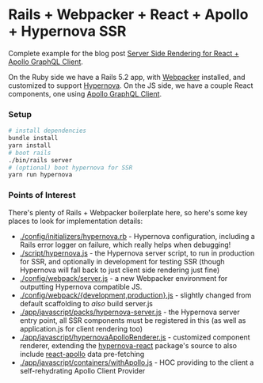 # Rails + Webpacker + React + Apollo + Hypernova SSR

Complete example for the blog post [Server Side Rendering for React + Apollo GraphQL Client](https://bessey.io/blog/2019/01/02/apollo-graphql-hypernova/).

On the Ruby side we have a Rails 5.2 app, with [Webpacker](https://github.com/rails/webpacker) installed, and customized to support [Hypernova](https://github.com/airbnb/hypernova). On the JS side, we have a couple React components, one using [Apollo GraphQL Client](https://github.com/apollographql/react-apollo).

### Setup

```sh
# install dependencies
bundle install
yarn install
# boot rails
./bin/rails server
# (optional) boot hypernova for SSR
yarn run hypernova
```

### Points of Interest
There's plenty of Rails + Webpacker boilerplate here, so here's some key places to look for implementation details:

- [./config/initializers/hypernova.rb](./config/initializers/hypernova.rb) - Hypernova configuration, including a Rails error logger on failure, which really helps when debugging!
- [./script/hypernova.js](./script/hypernova.js) - the Hypernova server script, to run in production for SSR, and optionally in development for testing SSR (though Hypernova will fall back to just client side rendering just fine)
- [./config/webpack/server.js](./config/webpack/server.js) - a new Webpacker environment for outputting Hypernova compatible JS.
- [./config/webpack/{development,production}.js](./config/webpack/development.js) - slightly changed from default scaffolding to _also_ build server.js
- [./app/javascript/packs/hypernova-server.js](./app/javascript/packs/hypernova-server.js) - the Hypernova server entry point, all SSR components must be registered in this (as well as application.js for client rendering too)
- [./app/javascript/hypernovaApolloRenderer.js](./app/javascript/hypernovaApolloRenderer.jsx) - customized component renderer, extending the [hypernova-react](https://github.com/airbnb/hypernova-react) package's source to also include [react-apollo](https://github.com/apollographql/react-apollo) data pre-fetching
- [./app/javascript/containers/withApollo.js](./app/javascript/containers/withApollo.js) - HOC providing to the client a self-rehydrating Apollo Client Provider
